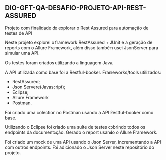 ## DIO-GFT-QA-DESAFIO-PROJETO-API-REST-ASSURED
Projeto com finalidade de explorar o Rest Assured para automação de testes de API

Neste projeto explorei o framework RestAssured + JUnit e a geração de reports com o Allure Framework, além disso também usei JsonServer para simular uma API.

Os testes foram criados utilizando a linguagem Java.

A API utilizada como base foi a Restful-booker.
Frameworks/tools utilizados:
* RestAssured;
* Json Servere(Javascript);
* Eclipse;
* Allure Framework
* Postman.

Foi criado uma colection no Postman usando a API Restful-booker como base.

Utilizando o Eclipse foi criado uma suíte de testes cobrindo todos os endpoints da documentação.
Gerado o report usando o Allure Framework.

Foi criado um mock de uma API usando o Json Server, incrementando a API com outros endpoints.
Foi adicionado o Json Server neste repositório do projeto.
